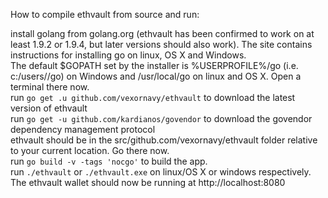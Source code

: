 How to compile ethvault from source and run:

install golang from golang.org (ethvault has been confirmed to work on at least 1.9.2 or 1.9.4, but later versions should also work). The site contains instructions for installing go on linux, OS X and Windows.  
The default $GOPATH set by the installer is %USERPROFILE%/go (i.e. c:/users/<your user>/go) on Windows and /usr/local/go on linux and OS X. Open a terminal there now.  
run `go get .u github.com/vexornavy/ethvault` to download the latest version of ethvault  
run `go get -u github.com/kardianos/govendor` to download the govendor dependency management protocol  
ethvault should be in the src/github.com/vexornavy/ethvault folder relative to your current location. Go there now.  
run `go build -v -tags 'nocgo'` to build the app.  
run `./ethvault` or `./ethvault.exe` on linux/OS X or windows respectively.  
The ethvault wallet should now be running at http://localhost:8080  
